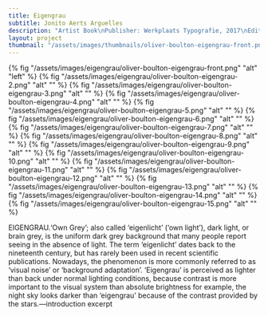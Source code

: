 ```yaml
---
title: Eigengrau
subtitle: Jonito Aerts Arguelles
description: "Artist Book\nPublisher: Werkplaats Typografie, 2017\nEditing & Design: Oliver Boulton\nEdition of 400, softback, 273pp.\nOffset black ×2, PMS ×1, foil block ×1\nSwiss bound, 215 × 270mm"
layout: project
thumbnail: "/assets/images/thumbnails/oliver-boulton-eigengrau-front.png"
---
```


{% fig "/assets/images/eigengrau/oliver-boulton-eigengrau-front.png" "alt" "left" %}
{% fig "/assets/images/eigengrau/oliver-boulton-eigengrau-2.png" "alt" "" %}
{% fig "/assets/images/eigengrau/oliver-boulton-eigengrau-3.png" "alt" "" %}
{% fig "/assets/images/eigengrau/oliver-boulton-eigengrau-4.png" "alt" "" %}
{% fig "/assets/images/eigengrau/oliver-boulton-eigengrau-5.png" "alt" "" %}
{% fig "/assets/images/eigengrau/oliver-boulton-eigengrau-6.png" "alt" "" %}
{% fig "/assets/images/eigengrau/oliver-boulton-eigengrau-7.png" "alt" "" %}
{% fig "/assets/images/eigengrau/oliver-boulton-eigengrau-8.png" "alt" "" %}
{% fig "/assets/images/eigengrau/oliver-boulton-eigengrau-9.png" "alt" "" %}
{% fig "/assets/images/eigengrau/oliver-boulton-eigengrau-10.png" "alt" "" %}
{% fig "/assets/images/eigengrau/oliver-boulton-eigengrau-11.png" "alt" "" %}
{% fig "/assets/images/eigengrau/oliver-boulton-eigengrau-12.png" "alt" "" %}
{% fig "/assets/images/eigengrau/oliver-boulton-eigengrau-13.png" "alt" "" %}
{% fig "/assets/images/eigengrau/oliver-boulton-eigengrau-14.png" "alt" "" %}
{% fig "/assets/images/eigengrau/oliver-boulton-eigengrau-15.png" "alt" "" %}

EIGENGRAU.‘Own Grey’; also called ‘eigenlicht’ (‘own light’), dark light, or brain grey, is the uniform dark grey background that many people report seeing in the absence of light. The term ‘eigenlicht’ dates back to the nineteenth century, but has rarely been used in recent scientific publications. Nowadays, the phenomenon is more commonly referred to as ‘visual noise’ or ‘background adaptation’. ‘Eigengrau’ is perceived as lighter than back under normal lighting conditions, because contrast is more important to the visual system than absolute brightness for example, the night sky looks darker than ‘eigengrau’ because of the contrast provided by the stars.—introduction excerpt 